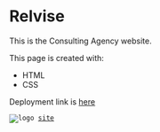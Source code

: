 # Relvise
This is the Consulting Agency website.

This page is created with:
- HTML
- CSS

Deployment link is [here](https://golosova76.github.io/Relvise/)

<code>![logo](https://golosova76.github.io/Relvise/img/main-block/cover.jpg) [site](https://golosova76.github.io/Relvise/)</code>
